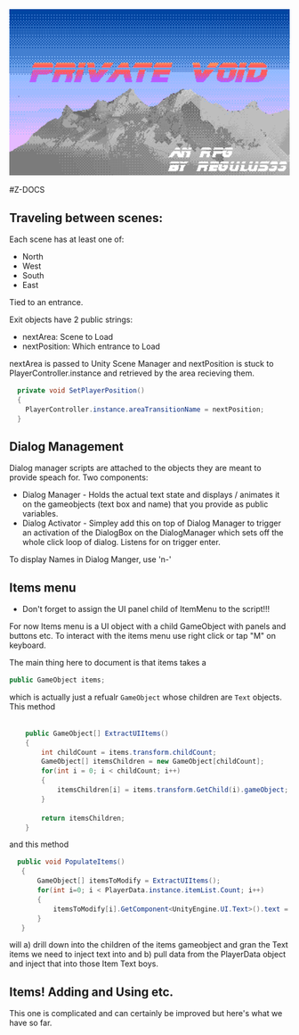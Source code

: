  <img src="./project-logo.png" width="604"/>

#Z-DOCS 

## Traveling between scenes:

Each scene has at least one of: 
* North 
* West 
* South 
* East 

Tied to an entrance. 

Exit objects have 2 public strings:

* nextArea: Scene to Load
* nextPosition: Which entrance to Load


nextArea is passed to Unity Scene Manager and nextPosition is stuck to PlayerController.instance and retrieved by the area recieving them.

```c#
  private void SetPlayerPosition()
  {
    PlayerController.instance.areaTransitionName = nextPosition;
  }
```

## Dialog Management

Dialog manager scripts are attached to the objects they are meant to provide speach for. Two components:

* Dialog Manager - Holds the actual text state and displays / animates it on the gameobjects (text box and name) that you provide as public variables.
* Dialog Activator - Simpley add this on top of Dialog Manager to trigger an activation of the DialogBox on the DialogManager which sets off the whole click loop of dialog. Listens for on trigger enter. 

To display Names in Dialog Manger, use 'n-'

## Items menu
* Don't forget to assign the UI panel child of ItemMenu to the script!!!

For now Items menu is a UI object with a child GameObject with panels and buttons etc. To interact with the items menu use right click or tap "M" on keyboard. 

The main thing here to document is that items takes a 
```c#
public GameObject items;
```
which is actually just a refualr `GameObject` whose children are `Text` objects. This method 

```c#

    public GameObject[] ExtractUIItems()
    {
        int childCount = items.transform.childCount;
        GameObject[] itemsChildren = new GameObject[childCount];
        for(int i = 0; i < childCount; i++)
        {
            itemsChildren[i] = items.transform.GetChild(i).gameObject;
        }
        
        return itemsChildren;
    }
 ```
 
 and this method 
 
 ```c#
   public void PopulateItems()
    {
        GameObject[] itemsToModify = ExtractUIItems();   
        for(int i=0; i < PlayerData.instance.itemList.Count; i++)
        {
            itemsToModify[i].GetComponent<UnityEngine.UI.Text>().text = PlayerData.instance.itemList[i];
        }
    }
```

will 
a) drill down into the children of the items gameobject and gran the Text items we need to inject text into and
b) pull data from the PlayerData object and inject that into those Item Text boys. 


## Items! Adding and Using etc. 
This one is complicated and can certainly be improved but here's what we have so far.
